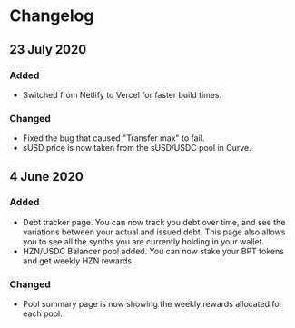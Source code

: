 # Changelog

## 23 July 2020

### Added

- Switched from Netlify to Vercel for faster build times.

### Changed

- Fixed the bug that caused "Transfer max" to fail.
- sUSD price is now taken from the sUSD/USDC pool in Curve.

## 4 June 2020

### Added

- Debt tracker page. You can now track you debt over time, and see the variations between your actual and issued debt. This page also allows you to see all the synths you are currently holding in your wallet.
- HZN/USDC Balancer pool added. You can now stake your BPT tokens and get weekly HZN rewards.

### Changed

- Pool summary page is now showing the weekly rewards allocated for each pool.
